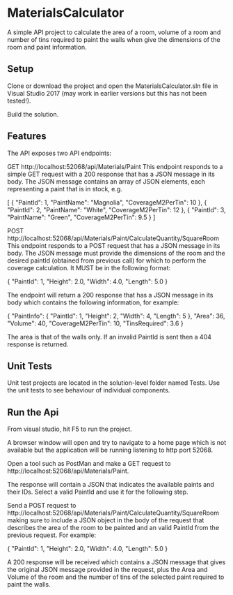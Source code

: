 # MaterialsCalculator
A simple API project to calculate the area of a room, volume of a room and number of tins required to paint the walls when give the dimensions of the room and paint information.

## Setup
Clone or download the project and open the MaterialsCalculator.sln file in Visual Studio 2017 (may work in earlier versions but this has not been tested!).

Build the solution.


## Features
The API exposes two API endpoints:

GET http://localhost:52068/api/Materials/Paint
This endpoint responds to a simple GET request with a 200 response that has a JSON message in its body.  The JSON message contains an array of JSON elements, each representing a paint that is in stock, e.g.

  [
      {
          "PaintId": 1,
          "PaintName": "Magnolia",
          "CoverageM2PerTin": 10
      },
      {
          "PaintId": 2,
          "PaintName": "White",
          "CoverageM2PerTin": 12
      },
      {
          "PaintId": 3,
          "PaintName": "Green",
          "CoverageM2PerTin": 9.5
      }
  ]

POST http://localhost:52068/api/Materials/Paint/CalculateQuantity/SquareRoom
This endpoint responds to a POST request that has a JSON message in its body. The JSON message must provide the dimensions of the room and the desired paintId (obtained from previous call) for which to perform the coverage calculation. It MUST be in the following format:

  {
      "PaintId": 1,
      "Height": 2.0,
      "Width": 4.0,
      "Length": 5.0
  }

The endpoint will return a 200 response that has a JSON message in its body which contains the following information, for example:

  {
      "PaintInfo": {
          "PaintId": 1,
          "Height": 2,
          "Width": 4,
          "Length": 5
      },
      "Area": 36,
      "Volume": 40,
      "CoverageM2PerTin": 10,
      "TinsRequired": 3.6
  }

The area is that of the walls only.  If an invalid PaintId is sent then a 404 response is returned.


## Unit Tests
Unit test projects are located in the solution-level folder named Tests.  Use the unit tests to see behaviour of individual components.


## Run the Api
From visual studio, hit F5 to run the project.

A browser window will open and try to navigate to a home page which is not available but the application will be running listening to http port 52068.

Open a tool such as PostMan and make a GET request to http://localhost:52068/api/Materials/Paint.

The response will contain a JSON that indicates the available paints and their IDs.  Select a valid PaintId and use it for the following step.

Send a POST request to http://localhost:52068/api/Materials/Paint/CalculateQuantity/SquareRoom making sure to include a JSON object in the body of the request that describes the area of the room to be painted and an valid PaintId from the previous request.  For example:

  {
      "PaintId": 1,
      "Height": 2.0,
      "Width": 4.0,
      "Length": 5.0
  }

A 200 response will be received which contains a JSON message that gives the original JSON message provided in the request, plus the Area and Volume of the room and the number of tins of the selected paint required to paint the walls.
